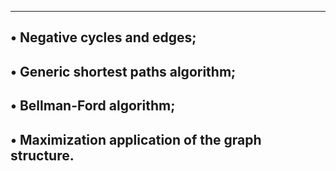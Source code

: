 ------------------------------------------------------------------------------
• Negative cycles and edges;
------------------------------------------------------------------------------
• Generic shortest paths algorithm;
-----------------------------------------------------------------------------
• Bellman-Ford algorithm;
------------------------------------------------------------------------
• Maximization application of the graph structure.
--------------------------------------------------------------------------
